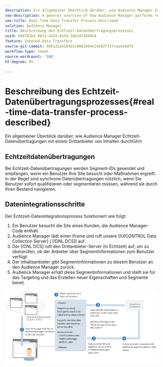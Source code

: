 ```yaml
---
description: Ein allgemeiner Überblick darüber, wie Audience Manager Echtzeit-Datenübertragungen mit einem Drittanbieter von Inhalten durchführt
seo-description: A general overview of how Audience Manager performs real-time data transfers with a third-party content provider.
seo-title: Real-Time Data Transfer Process Described
solution: Audience Manager
title: Beschreibung des Echtzeit-Datenübertragungsprozesses
uuid: b68781b3-0b7a-442d-8e34-2db2474849a4
feature: Inbound Data Transfers
source-git-commit: 48b122a4184d1c0662b9de14e92f727caa4a9d74
workflow-type: tm+mt
source-wordcount: '168'
ht-degree: 0%

---
```



# Beschreibung des Echtzeit-Datenübertragungsprozesses{#real-time-data-transfer-process-described}

Ein allgemeiner Überblick darüber, wie Audience Manager Echtzeit-Datenübertragungen mit einem Drittanbieter von Inhalten durchführt

<!-- real-time-data-transfer-explained.xml -->

## Echtzeitdatenübertragungen

Bei Echtzeit-Datenübertragungen werden Segment-IDs gesendet und empfangen, wenn ein Benutzer Ihre Site besucht oder Maßnahmen ergreift. In der Regel sind synchrone Datenübertragungen nützlich, wenn Sie Benutzer sofort qualifizieren oder segmentieren müssen, während sie durch Ihren Bestand navigieren.

## Datenintegrationsschritte

Der Echtzeit-Datenintegrationsprozess funktioniert wie folgt:

1. Ein Benutzer besucht die Site eines Kunden, die Audience Manager-Code enthält.
1. Audience Manager lädt einen iframe und ruft unsere [!UICONTROL Data Collection Server] ( [!DNL DCS]) auf.
1. Der [!DNL DCS] ruft den Drittanbieter-Server (in Echtzeit) auf, um zu überprüfen, ob der Anbieter über Segmentinformationen zum Benutzer verfügt.
1. Der Inhaltsanbieter gibt Segmentinformationen zu diesem Benutzer an den Audience Manager zurück.
1. Audience Manager erhält diese Segmentinformationen und stellt sie für das Targeting und das Erstellen neuer Eigenschaften und Segmente bereit.

![](assets/rt_reduce70.png)